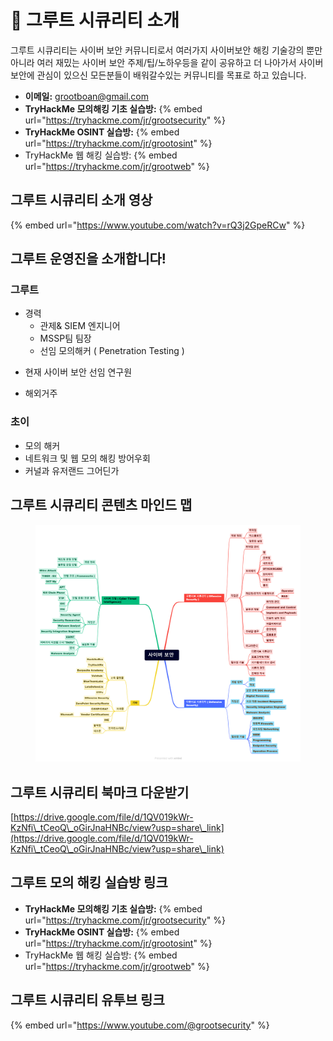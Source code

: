 # 👋 그루트 시큐리티 소개

그루트 시큐리티는 사이버 보안 커뮤니티로서 여러가지 사이버보안 해킹 기술강의 뿐만 아니라 여러 재밌는 사이버 보안 주제/팁/노하우등을 같이 공유하고 더 나아가서 사이버보안에 관심이 있으신 모든분들이 배워갈수있는 커뮤니티를 목표로 하고 있습니다.


* **이메일:** grootboan@gmail.com
* **TryHackMe 모의해킹 기초 실습방:** {% embed url="https://tryhackme.com/jr/grootsecurity" %}
* **TryHackMe OSINT 실습방:** {% embed url="https://tryhackme.com/jr/grootosint" %}
* TryHackMe 웹 해킹 실습방: {% embed url="https://tryhackme.com/jr/grootweb" %}

## 그루트 시큐리티 소개 영상

{% embed url="https://www.youtube.com/watch?v=rQ3j2GpeRCw" %}

## 그루트 운영진을 소개합니다!

### 그루트
* 경력   
	* 관제& SIEM 엔지니어 
	* MSSP팀 팀장
	- 선임 모의해커 ( Penetration Testing )
-  현재 사이버 보안 선임 연구원
*  해외거주

### 초이
* 모의 해커
* 네트워크 및 웹 모의 해킹 방어우회
* 커널과 유저랜드 그어딘가&#x20;



## 그루트 시큐리티 콘텐츠 마인드 맵

<figure><img src=".gitbook/assets/사이버 보안 마인드맵 최종.png" alt=""><figcaption></figcaption></figure>

## 그루트 시큐리티 북마크 다운받기

[https://drive.google.com/file/d/1QV019kWr-KzNfi\_tCeoQ\_oGirJnaHNBc/view?usp=share\_link](https://drive.google.com/file/d/1QV019kWr-KzNfi\_tCeoQ\_oGirJnaHNBc/view?usp=share\_link)

## 그루트 모의 해킹 실습방 링크
* **TryHackMe 모의해킹 기초 실습방:** {% embed url="https://tryhackme.com/jr/grootsecurity" %}
* **TryHackMe OSINT 실습방:** {% embed url="https://tryhackme.com/jr/grootosint" %}
* TryHackMe 웹 해킹 실습방: {% embed url="https://tryhackme.com/jr/grootweb" %}


## 그루트 시큐리티 유투브 링크
{% embed url="https://www.youtube.com/@grootsecurity" %}


